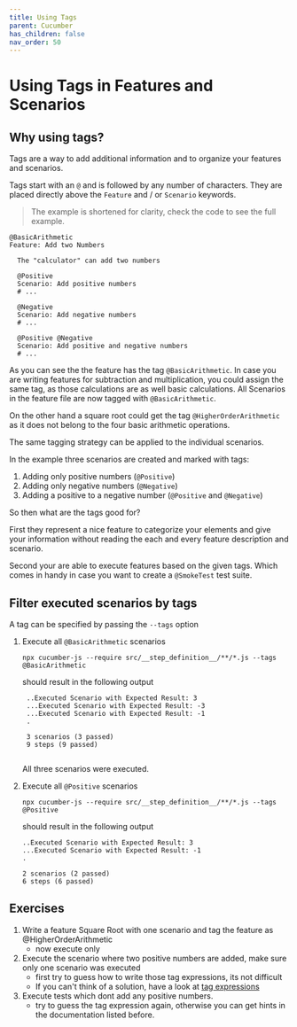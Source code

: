 ```yaml
---
title: Using Tags
parent: Cucumber
has_children: false
nav_order: 50
---
```


# Using Tags in Features and Scenarios

## Why using tags?

Tags are a way to add additional information and to organize your features and scenarios.

Tags start with an ``@`` and is followed by any number of characters. They are placed 
directly above the ``Feature`` and / or ``Scenario`` keywords.

> The example is shortened for clarity, check the code to see the full example.

````gherkin
@BasicArithmetic
Feature: Add two Numbers

  The "calculator" can add two numbers

  @Positive
  Scenario: Add positive numbers
  # ...

  @Negative
  Scenario: Add negative numbers
  # ...

  @Positive @Negative
  Scenario: Add positive and negative numbers
  # ...
````
As you can see the the feature has the tag ``@BasicArithmetic``. In case you are writing 
features for subtraction and multiplication, you could assign the same tag, as those calculations 
are as well basic calculations. All Scenarios in the feature file are now tagged with ``@BasicArithmetic``. 

On the other hand a square root could get the tag ``@HigherOrderArithmetic`` as it does not belong to the four
basic arithmetic operations.

The same tagging strategy can be applied to the individual scenarios. 

In the example three scenarios are created and marked with tags:

1. Adding only positive numbers (``@Positive``)
2. Adding only negative numbers (``@Negative``)
3. Adding a positive to a negative number (``@Positive`` and ``@Negative``)

So then what are the tags good for?

First they represent a nice feature to categorize your elements and give your information without reading 
the each and every feature description and scenario.

Second your are able to execute features based on the given tags. Which comes in handy in case you want to create a
``@SmokeTest`` test suite.

## Filter executed scenarios by tags

A tag can be specified by passing the ``--tags`` option 

1. Execute all ``@BasicArithmetic`` scenarios
    ````shell script
    npx cucumber-js --require src/__step_definition__/**/*.js --tags @BasicArithmetic
    ````
   should result in the following output
   
   ````shell script
    ..Executed Scenario with Expected Result: 3
    ...Executed Scenario with Expected Result: -3
    ...Executed Scenario with Expected Result: -1
    .
    
    3 scenarios (3 passed)
    9 steps (9 passed)
    
    ````
   
   All three scenarios were executed.
   
1. Execute all ``@Positive`` scenarios
    ````shell script
    npx cucumber-js --require src/__step_definition__/**/*.js --tags @Positive
    ````
   
   should result in the following output

    ````shell script
    ..Executed Scenario with Expected Result: 3
    ...Executed Scenario with Expected Result: -1
    .
    
    2 scenarios (2 passed)
    6 steps (6 passed)
    
    ````
   
## Exercises

1. Write a feature Square Root with one scenario and tag the feature as @HigherOrderArithmetic
    * now execute only
1. Execute the scenario where two positive numbers are added, make sure only one scenario was executed
    * first try to guess how to write those tag expressions, its not difficult
    *  If you can't think of a solution, have a look at [tag expressions](https://cucumber.io/docs/cucumber/api/#tag-expressions)
1. Execute tests which dont add any positive numbers.
    * try to guess the tag expression again, otherwise you can get hints in the documentation listed before.